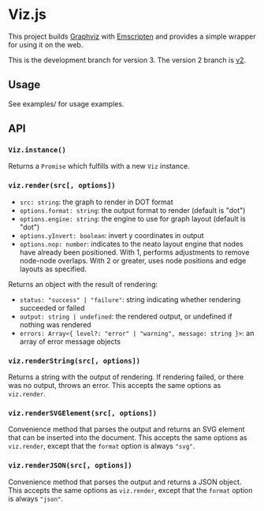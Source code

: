 # Viz.js

This project builds [Graphviz](http://www.graphviz.org) with [Emscripten](https://emscripten.org) and provides a simple wrapper for using it on the web.

This is the development branch for version 3. The version 2 branch is [v2](https://github.com/mdaines/viz.js/tree/v2).


## Usage

See examples/ for usage examples.


## API

### `Viz.instance()`

Returns a `Promise` which fulfills with a new `Viz` instance.

### `viz.render(src[, options])`

* `src: string`: the graph to render in DOT format
* `options.format: string`: the output format to render (default is "dot")
* `options.engine: string`: the engine to use for graph layout (default is "dot")
* `options.yInvert: boolean`: invert y coordinates in output
* `options.nop: number`: indicates to the neato layout engine that nodes have already been positioned. With 1, performs adjustments to remove node-node overlaps. With 2 or greater, uses node positions and edge layouts as specified.

Returns an object with the result of rendering:

* `status: "success" | "failure"`: string indicating whether rendering succeeded or failed
* `output: string | undefined`: the rendered output, or undefined if nothing was rendered
* `errors: Array<{ level?: "error" | "warning", message: string }>`: an array of error message objects

### `viz.renderString(src[, options])`

Returns a string with the output of rendering. If rendering failed, or there was no output, throws an error. This accepts the same options as `viz.render`.

### `viz.renderSVGElement(src[, options])`

Convenience method that parses the output and returns an SVG element that can be inserted into the document. This accepts the same options as `viz.render`, except that the `format` option is always `"svg"`.

### `viz.renderJSON(src[, options])`

Convenience method that parses the output and returns a JSON object. This accepts the same options as `viz.render`, except that the `format` option is always `"json"`.
